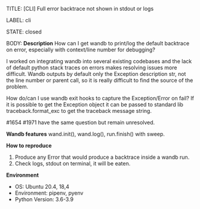 TITLE:
[CLI] Full error backtrace not shown in stdout or logs

LABEL:
cli

STATE:
closed

BODY:
**Description**
How can I get wandb to print/log the default backtrace on error, especially with context/line number for debugging?

I worked on integrating wandb into several existing codebases and the lack of default python stack traces on errors makes resolving issues more difficult. Wandb outputs by default only the Exception description str, not the line number or parent call, so it is really difficult to find the source of the problem.

How do/can I use wandb exit hooks to capture the Exception/Error on fail? If it is possible to get the Exception object it can be passed to standard lib traceback.format_exc to get the traceback message string.

#1654 #1971 have the same question but remain unresolved.


**Wandb features**
wand.init(), wand.log(), run.finish() with sweep.

**How to reproduce**
1. Produce any Error that would produce a backtrace inside a wandb run.
2. Check logs, stdout on terminal, it will be eaten.

**Environment**
- OS: Ubuntu 20.4, 18,4
- Environment: pipenv, pyenv
- Python Version: 3.6-3.9


